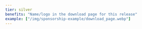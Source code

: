```yaml
---
tier: silver
benefits: "Name/logo in the download page for this release"
example: ["/img/sponsorship-example/download_page.webp"]
---
```

